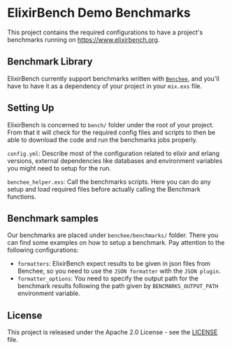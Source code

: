 # ElixirBench Demo Benchmarks

This project contains the required configurations to have a project's benchmarks
running on https://www.elixirbench.org.


## Benchmark Library

ElixirBench currently support benchmarks written with [`Benchee`](https://github.com/PragTob/benchee),
and you'll have to have it as a dependency of your project in your `mix.exs` file.

## Setting Up

ElixirBench is concerned to `bench/` folder under the root of your project. From
that it will check for the required config files and scripts to then be able to
download the code and run the benchmarks jobs properly.

`config.yml`: Describe most of the configuration related to elixir and erlang
versions, external dependencies like databases and environment variables you
might need to setup for the run.

`benchee_helper.exs`: Call the benchmarks scripts. Here you can do any 
setup and load required files before actually calling the Benchmark functions.

## Benchmark samples

Our benchmarks are placed under `benchee/benchmarks/` folder. There you can find
some examples on how to setup a benchmark. Pay attention to the following configurations:

- `formatters`: ElixirBench expect results to be given in json files from Benchee,
so you need to use the `JSON formatter` with the `JSON plugin`.
- `formatter_options`: You need to specify the output path for the benchmark results
following the path given by `BENCMARKS_OUTPUT_PATH` environment variable.

## License

This project is released under the Apache 2.0 License - see the [LICENSE](LICENSE.md) file.

